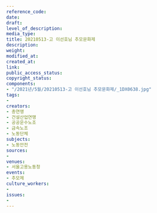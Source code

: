 ```yaml
---
reference_code: 
date: 
draft: 
level_of_description: 
media_type: 
title: 20210513-고 이선호님 추모문화제
description: 
weight: 
modified_at: 
created_at: 
link: 
public_access_status: 
copyright_status: 
components:
- "/2021년/5월/20210513-고 이선호님 추모문화제/_1DX0638.jpg"
tags:
- 
creators:
- 총연맹
- 건설산업연맹
- 공공운수노조
- 금속노조
- 노동단체
subjects:
- 노동안전
sources:
- 
venues:
- 서울고용노동청
events:
- 추모제
culture_workers:
- 
issues:
- 
---
```

